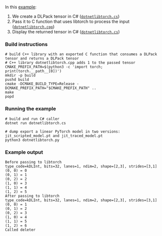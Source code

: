 In this [example](./dotnetlibtorch.cs):
1. We create a DLPack tensor in C# ([`dotnetlibtorch.cs`](./dotnetlibtorch.cs))
2. Pass it to C function that uses libtorch to process the input ([`dotnetlibtorch.cpp`](./dotnetlibtorch.cpp))
3. Display the returned tensor in C# ([`dotnetlibtorch.cs`](./dotnetlibtorch.cs))

### Build instructions
```shell
# build C++ library with an exported C function that consumes a DLPack tensor and returns a DLPack tensor
# C++ library dotnetlibtorch.cpp adds 1 to the passed tensor
CMAKE_PREFIX_PATH=$(python3 -c 'import torch; print(torch.__path__[0])')
mkdir -p build
pushd build
cmake -DCMAKE_BUILD_TYPE=Release -DCMAKE_PREFIX_PATH="$CMAKE_PREFIX_PATH" ..
make
popd
```

### Running the example
```shell
# build and run C# caller
dotnet run dotnetlibtorch.cs

# dump export a linear PyTorch model in two versions: jit_scripted_model.pt and jit_traced_model.pt
python3 dotnetlibtorch.py
```

### Example output
```
Before passing to libtorch
type_code=kDLInt, bits=32, lanes=1, ndim=2, shape=[2,3], strides=[3,1]
(0, 0) = 0
(0, 1) = 1
(0, 2) = 2
(1, 0) = 3
(1, 1) = 4
(1, 2) = 5
After passing to libtorch
type_code=kDLInt, bits=32, lanes=1, ndim=2, shape=[2,3], strides=[3,1]
(0, 0) = 1
(0, 1) = 2
(0, 2) = 3
(1, 0) = 4
(1, 1) = 5
(1, 2) = 6
Called deleter
```
